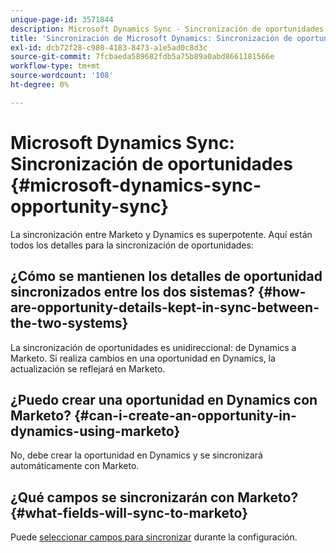 ```yaml
---
unique-page-id: 3571844
description: Microsoft Dynamics Sync - Sincronización de oportunidades - Documentos de Marketo - Documentación del producto
title: 'Sincronización de Microsoft Dynamics: Sincronización de oportunidades'
exl-id: dcb72f28-c980-4183-8473-a1e5ad0c8d3c
source-git-commit: 7fcbaeda589682fdb5a75b89a0abd8661181566e
workflow-type: tm+mt
source-wordcount: '108'
ht-degree: 0%

---
```


# Microsoft Dynamics Sync: Sincronización de oportunidades {#microsoft-dynamics-sync-opportunity-sync}

La sincronización entre Marketo y Dynamics es superpotente. Aquí están todos los detalles para la sincronización de oportunidades:

## ¿Cómo se mantienen los detalles de oportunidad sincronizados entre los dos sistemas? {#how-are-opportunity-details-kept-in-sync-between-the-two-systems}

La sincronización de oportunidades es unidireccional: de Dynamics a Marketo. Si realiza cambios en una oportunidad en Dynamics, la actualización se reflejará en Marketo.

## ¿Puedo crear una oportunidad en Dynamics con Marketo? {#can-i-create-an-opportunity-in-dynamics-using-marketo}

No, debe crear la oportunidad en Dynamics y se sincronizará automáticamente con Marketo.

## ¿Qué campos se sincronizarán con Marketo? {#what-fields-will-sync-to-marketo}

Puede [seleccionar campos para sincronizar](/help/marketo/product-docs/crm-sync/microsoft-dynamics-sync/sync-setup/microsoft-dynamics-365-with-ropc-connection/step-4-of-4-connect.md#select-fields-to-sync) durante la configuración.
